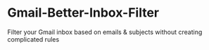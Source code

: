 # Gmail-Better-Inbox-Filter
Filter your Gmail inbox based on emails &amp; subjects without creating complicated rules
